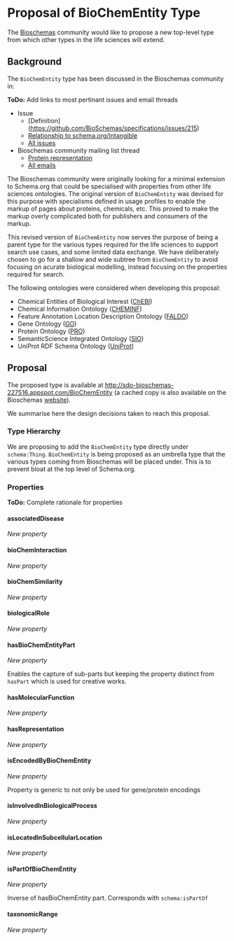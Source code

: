 # Proposal of BioChemEntity Type

The [Bioschemas](https://bioschemas.org) community would like to propose a new top-level type from which other types in the life sciences will extend.

## Background

The `BioChemEntity` type has been discussed in the Bioschemas community in:

**ToDo:** Add links to most pertinant issues and email threads

- Issue
  - [Definition] (https://github.com/BioSchemas/specifications/issues/215)
  - [Relationship to schema.org/Intangible](https://github.com/BioSchemas/specifications/issues/226)
  - [All issues](https://github.com/BioSchemas/specifications/issues?utf8=✓&q=+label%3A"type%3A+BioChemEntity")
- Bioschemas community mailing list thread
  - [Protein representation](https://lists.w3.org/Archives/Public/public-bioschemas/2017Nov/0001.html)
  - [All emails](https://www.w3.org/Search/Mail/Public/advanced_search?keywords=&hdr-1-name=subject&hdr-1-query=biochementity&hdr-2-name=from&hdr-2-query=&hdr-3-name=message-id&hdr-3-query=&period_month=&period_year=&index-grp=Public__FULL&index-type=t&type-index=public-bioschemas&resultsperpage=20&sortby=date-asc)

The Bioschemas community were originally looking for a minimal extension to Schema.org that could be specialised with properties from other life sciences ontologies. The original version of `BioChemEntity` was devised for this purpose with specialisms defined in usage profiles to enable the markup of pages about proteins, chemicals, etc. This proved to make the markup overly complicated both for publishers and consumers of the markup.

This revised version of `BioChemEntity` now serves the purpose of being a parent type for the various types required for the life sciences to support search use cases, and some limited data exchange. We have deliberately chosen to go for a shallow and wide subtree from `BioChemEntity` to avoid focusing on acurate biological modelling, instead focusing on the properties required for search.

The following ontologies were considered when developing this proposal:

- Chemical Entities of Biological Interest ([ChEBI](https://www.ebi.ac.uk/chebi/))
- Chemical Information Ontology ([CHEMINF](http://semanticchemistry.github.io/semanticchemistry/)) 
- Feature Annotation Location Description Ontology ([FALDO](https://github.com/OBF/FALDO))
- Gene Ontology ([GO](http://geneontology.org/))
- Protein Ontology ([PRO](https://proconsortium.org/))
- SemanticScience Integrated Ontology ([SIO](http://sio.semanticscience.org/))
- UniProt RDF Schema Ontology ([UniProt](https://www.uniprot.org/core/))

## Proposal

The proposed type is available at http://sdo-bioschemas-227516.appspot.com/BioChemEntity (a cached copy is also available on the Bioschemas [website](https://bioschemas.org/types/BioChemEntity/)).

We summarise here the design decisions taken to reach this proposal.

### Type Hierarchy

We are proposing to add the `BioChemEntity` type directly under `schema:Thing`. `BioChemEntity` is being proposed as an umbrella type that the various types coming from Bioschemas will be placed under. This is to prevent bloat at the top level of Schema.org. 

### Properties

**ToDo:** Complete rationale for properties 

#### associatedDisease

*New property*



#### bioChemInteraction

*New property*



#### bioChemSimilarity

*New property*



#### biologicalRole

*New property*



#### hasBioChemEntityPart

*New property*

Enables the capture of sub-parts but keeping the property distinct from `hasPart` which is used for creative works.

####  hasMolecularFunction

*New property*



#### hasRepresentation

*New property*



#### isEncodedByBioChemEntity

*New property*

Property is generic to not only be used for gene/protein encodings

#### isInvolvedInBiologicalProcess

*New property*



#### isLocatedInSubcellularLocation

*New property*



#### isPartOfBioChemEntity

*New property*

Inverse of hasBioChemEntity part. Corresponds with `schema:isPartOf`

#### taxonomicRange

*New property*

